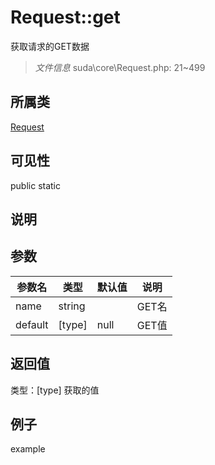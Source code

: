 # Request::get
获取请求的GET数据
> *文件信息* suda\core\Request.php: 21~499
## 所属类 

[Request](../Request.md)

## 可见性

  public  static
## 说明



## 参数

| 参数名 | 类型 | 默认值 | 说明 |
|--------|-----|-------|-------|
| name |  string |  |  GET名 |
| default |  [type] | null |  GET值 |

## 返回值
类型：[type]
 获取的值

## 例子

example
